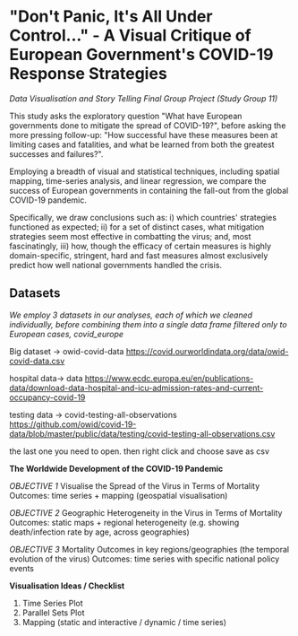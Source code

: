 # "Don't Panic, It's All Under Control..." - A Visual Critique of European Government's COVID-19 Response Strategies
*Data Visualisation and Story Telling Final Group Project (Study Group 11)*

This study asks the exploratory question "What have European governments done to mitigate the spread of COVID-19?", before asking the more pressing follow-up: "How successful have these measures been at limiting cases and fatalities, and what be learned from both the greatest successes and failures?". 

Employing a breadth of visual and statistical techniques, including spatial mapping, time-series analysis, and linear regression, we compare the success of European governments in containing the fall-out from the global COVID-19 pandemic. 

Specifically, we draw conclusions such as: i) which countries' strategies functioned as expected; ii) for a set of distinct cases, what mitigation strategies seem most effective in combatting the virus; and, most fascinatingly, iii) how, though the efficacy of certain measures is highly domain-specific, stringent, hard and fast measures almost exclusively predict how well national governments handled the crisis.

## Datasets

*We employ 3 datasets in our analyses, each of which we cleaned individually, before combining them into a single data frame filtered only to European cases, covid_europe*

Big dataset -> owid-covid-data
https://covid.ourworldindata.org/data/owid-covid-data.csv

hospital data-> data
https://www.ecdc.europa.eu/en/publications-data/download-data-hospital-and-icu-admission-rates-and-current-occupancy-covid-19

testing data -> covid-testing-all-observations
https://github.com/owid/covid-19-data/blob/master/public/data/testing/covid-testing-all-observations.csv

the last one you need to open. then right click and choose save as csv

**The Worldwide Development of the COVID-19 Pandemic**

*OBJECTIVE 1*     Visualise the Spread of the Virus in Terms of Mortality
Outcomes:       time series + mapping (geospatial visualisation)

*OBJECTIVE 2*     Geographic Heterogeneity in the Virus in Terms of Mortality
Outcomes:       static maps + regional heterogeneity (e.g. showing death/infection rate by age, across geographies)

*OBJECTIVE 3*     Mortality Outcomes in key regions/geographies (the temporal evolution of the virus)
Outcomes:       time series with specific national policy events

**Visualisation Ideas / Checklist**

1. Time Series Plot
2. Parallel Sets Plot
3. Mapping (static and interactive / dynamic / time series)


        
